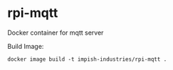 # rpi-mqtt

Docker container for mqtt server


Build Image:
```
docker image build -t impish-industries/rpi-mqtt .
```

